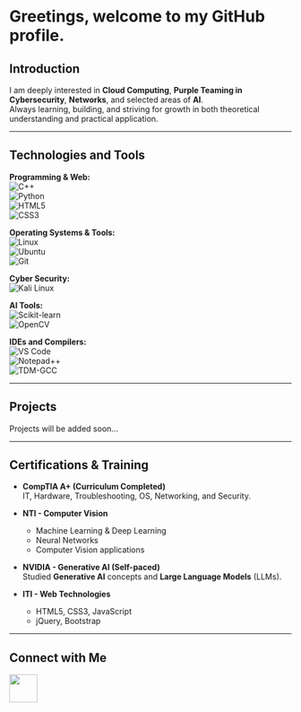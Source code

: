 # Greetings, welcome to my GitHub profile.  

## Introduction  
I am deeply interested in **Cloud Computing**, **Purple Teaming in Cybersecurity**, **Networks**, and selected areas of **AI**.  
Always learning, building, and striving for growth in both theoretical understanding and practical application.  

---

## Technologies and Tools  

**Programming & Web:**  
<img alt="C++" src="https://img.shields.io/badge/C++-00599C?style=for-the-badge&logo=cplusplus&logoColor=white" />  
<img alt="Python" src="https://img.shields.io/badge/Python-3776AB?style=for-the-badge&logo=python&logoColor=white" />  
<img alt="HTML5" src="https://img.shields.io/badge/HTML5-E34F26?style=for-the-badge&logo=html5&logoColor=white" />  
<img alt="CSS3" src="https://img.shields.io/badge/CSS-1572B6?style=for-the-badge&logo=css&logoColor=white" />  

**Operating Systems & Tools:**  
<img alt="Linux" src="https://img.shields.io/badge/Linux-FCC624?style=for-the-badge&logo=linux&logoColor=black" />  
<img alt="Ubuntu" src="https://img.shields.io/badge/Ubuntu-E95420?style=for-the-badge&logo=ubuntu&logoColor=white" />  
<img alt="Git" src="https://img.shields.io/badge/Git-F05032?style=for-the-badge&logo=git&logoColor=white" />  

**Cyber Security:**  
<img alt="Kali Linux" src="https://img.shields.io/badge/Kali_Linux-557C94?style=for-the-badge&logo=kalilinux&logoColor=white" />  

**AI Tools:**  
<img alt="Scikit-learn" src="https://img.shields.io/badge/Scikit--learn-F7931E?style=for-the-badge&logo=scikitlearn&logoColor=white" />  
<img alt="OpenCV" src="https://img.shields.io/badge/OpenCV-5C3EE8?style=for-the-badge&logo=opencv&logoColor=white" />  

**IDEs and Compilers:**  
<img alt="VS Code" src="https://img.shields.io/badge/VS_Code-0078D4?style=for-the-badge&logo=visual-studio-code&logoColor=white" />  
<img alt="Notepad++" src="https://img.shields.io/badge/Notepad++-90E59A?style=for-the-badge&logo=notepadplusplus&logoColor=black" />  
<img alt="TDM-GCC" src="https://img.shields.io/badge/TDM--GCC-4C9A2A?style=for-the-badge&logo=gnu&logoColor=white" />  

---

## Projects  
Projects will be added soon...  

---

## Certifications & Training  

- **CompTIA A+ (Curriculum Completed)**  
  IT, Hardware, Troubleshooting, OS, Networking, and Security.  

- **NTI - Computer Vision**  
  - Machine Learning & Deep Learning  
  - Neural Networks  
  - Computer Vision applications  

- **NVIDIA - Generative AI (Self-paced)**  
  Studied **Generative AI** concepts and **Large Language Models** (LLMs).  

- **ITI - Web Technologies**  
  - HTML5, CSS3, JavaScript  
  - jQuery, Bootstrap  

---

## Connect with Me  
<a href="https://eg.linkedin.com/in/yousef-saleh-876b3a1b7?trk=people-guest_people_search-card">  
  <img src="https://cdn.jsdelivr.net/gh/devicons/devicon/icons/linkedin/linkedin-original.svg" width="50" height="50"/>  
</a>  
